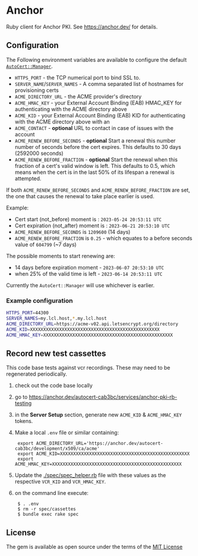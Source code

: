 # Anchor

Ruby client for Anchor PKI. See https://anchor.dev/ for details.

## Configuration

The Following environment variables are available to configure the default
[`AutoCert::Manager`](./lib/anchor/auto_cert/manager.rb).

* `HTTPS_PORT` - the TCP numerical port to bind SSL to.
* `SERVER_NAME`/`SERVER_NAMES` - A comma separated list of hostnames for provisioning certs
* `ACME_DIRECTORY_URL` - the ACME provider's directory
* `ACME_HMAC_KEY` - your External Account Binding (EAB) HMAC_KEY for authenticating with the ACME directory above
* `ACME_KID` - your External Account Binding (EAB) KID for authenticating with the ACME directory above with an
* `ACME_CONTACT` - **optional** URL to contact in case of issues with the account
* `ACME_RENEW_BEFORE_SECONDS` - **optional** Start a renewal this number number of seconds before the cert expires. This defaults to 30 days (2592000 seconds)
* `ACME_RENEW_BEFORE_FRACTION` - **optional** Start the renewal when this fraction of a cert's valid window is left. This defaults to 0.5, which means when the cert is in the last 50% of its lifespan a renewal is attempted.

If both `ACME_RENEW_BEFORE_SECONDS` and `ACME_RENEW_BEFORE_FRACTION` are set,
the one that causes the renewal to take place earlier is used.

Example:

* Cert start (not_before) moment is : `2023-05-24 20:53:11 UTC`
* Cert expiration (not_after) moment is : `2023-06-21 20:53:10 UTC`
* `ACME_RENEW_BEFORE_SECONDS` is `1209600` (14 days)
* `ACME_RENEW_BEFORE_FRACTION` is `0.25` - which equates to a before seconds value of `604799` (~7 days)

The possible moments to start renewing are:

* 14 days before expiration moment - `2023-06-07 20:53:10 UTC`
* when 25% of the valid time is left - `2023-06-14 20:53:11 UTC`

Currently the `AutoCert::Manager` will use whichever is earlier.

### Example configuration

```sh
HTTPS_PORT=44300
SERVER_NAMES=my.lcl.host,*.my.lcl.host
ACME_DIRECTORY_URL=https://acme-v02.api.letsencrypt.org/directory
ACME_KID=XXXXXXXXXXXXXXXXXXXXXXXXXXXXXXXXXXXXXXXXXXXXXXXXX
ACME_HMAC_KEY=XXXXXXXXXXXXXXXXXXXXXXXXXXXXXXXXXXXXXXXXXXXXXXXXX
```

## Record new test cassettes

This code base tests against vcr recordings. These may need to be
regenerated periodically.

1. check out the code base locally
1. go to <https://anchor.dev/autocert-cab3bc/services/anchor-pki-rb-testing>
1. in the **Server Setup** section, generate new `ACME_KID` & `ACME_HMAC_KEY`
   tokens.
1. Make a local `.env` file or similar containing:

        export ACME_DIRECTORY_URL='https://anchor.dev/autocert-cab3bc/development/x509/ca/acme'
        export ACME_KID=XXXXXXXXXXXXXXXXXXXXXXXXXXXXXXXXXXXXXXXXXXXXXXXXX
        export ACME_HMAC_KEY=XXXXXXXXXXXXXXXXXXXXXXXXXXXXXXXXXXXXXXXXXXXXXXXXX
1. Update the [./spec/spec_helper.rb](spec/spec_helper.rb) file with these
   values as the respective `VCR_KID` and `VCR_HMAC_KEY`.
1. on the command line execute:

        $ . .env
        $ rm -r spec/cassettes
        $ bundle exec rake spec

## License

The gem is available as open source under the terms of the [MIT
License](./LICENSE.txt)
